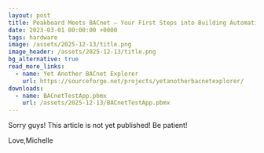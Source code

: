 ```yaml
---
layout: post
title: Peakboard Meets BACnet – Your First Steps into Building Automation
date: 2023-03-01 00:00:00 +0000
tags: hardware
image: /assets/2025-12-13/title.png
image_header: /assets/2025-12-13/title.png
bg_alternative: true
read_more_links:
  - name: Yet Another BACnet Explorer
    url: https://sourceforge.net/projects/yetanotherbacnetexplorer/
downloads:
  - name: BACnetTestApp.pbmx
    url: /assets/2025-12-13/BACnetTestApp.pbmx
---
```

Sorry guys!
This article is not yet published!
Be patient!

Love,Michelle




